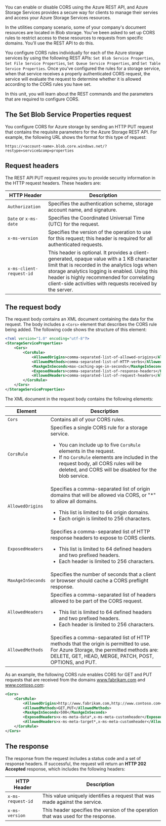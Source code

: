 You can enable or disable CORS using the Azure REST API, and Azure Storage Services provides a secure way for clients to manage their servies and access your Azure Storage Services resources.

In the utilities company scenario, some of your company's document resources are located in Blob storage. You've been asked to set up CORS rules to restrict access to these resources to requests from specific domains. You'll use the REST API to do this.

You configure CORS rules individually for each of the Azure storage services by using the following REST APIs: `Set Blob Service Properties`, `Set File Service Properties`, `Set Queue Service Properties`, and `Set Table Service Properties`. Once you've configured the rules for a storage service, when that service receives a properly authenticated CORS request, the service will evaluate the request to determine whether it is allowed according to the CORS rules you have set.

In this unit, you will learn about the REST commands and the parameters that are required to configure CORS.

## The Set Blob Service Properties request

You configure CORS for Azure storage by sending an HTTP PUT request that contains the requisite parameters for the Azure Storage REST API. For example, the following URL shows the format for this type of request:

```
https://<account-name>.blob.core.windows.net/?restype=service&comp=properties
```

## Request headers

The REST API PUT request requires you to provide security information in the HTTP request headers. These headers are:

| HTTP Header | Description |
|---|---|
| `Authorization` | Specifies the authentication scheme, storage account name, and signature. |
| `Date` or `x-ms-date` | Specifies the Coordinated Universal Time (UTC) for the request. |
| `x-ms-version` | Specifies the version of the operation to use for this request; this header is required for all authenticated requests. |
| `x-ms-client-request-id` | This header is optional. It provides a client-generated, opaque value with a 1 KB character limit that is recorded in the analytics logs when storage analytics logging is enabled. Using this header is highly recommended for correlating client-side activities with requests received by the server.

## The request body

The request body contains an XML document containing the data for the request. The body includes a `<Cors>` element that describes the CORS rule being added. The following code shows the structure of this element:  

```XML
<?xml version="1.0" encoding="utf-8"?>  
<StorageServiceProperties>
    <Cors>  
        <CorsRule>  
            <AllowedOrigins>comma-separated-list-of-allowed-origins</AllowedOrigins>
            <AllowedMethods>comma-separated-list-of-HTTP-verbs</AllowedMethods>  
            <MaxAgeInSeconds>max-caching-age-in-seconds</MaxAgeInSeconds>  
            <ExposedHeaders>comma-separated-list-of-response-headers</ExposedHeaders>  
            <AllowedHeaders>comma-separated-list-of-request-headers</AllowedHeaders>
        </CorsRule>  
    </Cors> 
</StorageServiceProperties>
```

The XML document in the request body contains the following elements:

| Element | Description |
|---|---|
| `Cors` | Contains all of your CORS rules. |
| `CorsRule` | Specifies a single CORS rule for a storage service.<ul><li>You can include up to five `CorsRule` elements in the request.</li><li>If no `CorsRule` elements are included in the request body, all CORS rules will be deleted, and CORS will be disabled for the blob service.</li></ul> |
| `AllowedOrigins` | Specifies a comma-separated list of origin domains that will be allowed via CORS, or "*" to allow all domains.<ul><li>This list is limited to 64 origin domains.</li><li>Each origin is limited to 256 characters.</li></ul> |
| `ExposedHeaders` | Specifies a comma-separated list of HTTP response headers to expose to CORS clients.<ul><li>This list is limited to 64 defined headers and two prefixed headers.</li><li>Each header is limited to 256 characters.</li></ul> |
| `MaxAgeInSeconds` | Specifies the number of seconds that a client or browser should cache a CORS preflight response. |
| `AllowedHeaders` | Specifies a comma-separated list of headers allowed to be part of the CORS request.<ul><li>This list is limited to 64 defined headers and two prefixed headers.</li><li>Each header is limited to 256 characters.</li></ul> |
| `AllowedMethods` | Specifies a comma-separated list of HTTP methods that the origin is permitted to use. For Azure Storage, the permitted methods are: DELETE, GET, HEAD, MERGE, PATCH, POST, OPTIONS, and PUT. |
  
As an example, the following CORS rule enables CORS for GET and PUT requests that are received from the domains www.fabrikam.com and www.contoso.com:

```XML
<Cors>  
    <CorsRule>  
        <AllowedOrigins>http://www.fabrikam.com,http://www.contoso.com</AllowedOrigins>  
        <AllowedMethods>GET,PUT</AllowedMethods>  
        <MaxAgeInSeconds>500</MaxAgeInSeconds>  
        <ExposedHeaders>x-ms-meta-data*,x-ms-meta-customheader</ExposedHeaders>  
        <AllowedHeaders>x-ms-meta-target*,x-ms-meta-customheader</AllowedHeaders>  
    </CorsRule>  
</Cors>
```

## The response

The response from the request includes a status code and a set of response headers. If successful, the request will return an **HTTP 202 Accepted** response, which includes the following headers:

| HTTP Header | Description |
|---|---|
| `x-ms-request-id` | This value uniquely identifies a request that was made against the service. |
| `x-ms-version` | This header specifies the version of the operation that was used for the response. |
